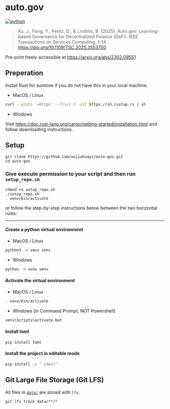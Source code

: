 # auto.gov

[![python](https://img.shields.io/badge/Python-v3.11.3-3776AB.svg?style=flat&logo=python&logoColor=white)](https://www.python.org)

> Xu, J., Feng, Y., Perez, D., & Livshits, B. (2025). Auto.gov: Learning-based Governance for Decentralized Finance (DeFi). IEEE Transactions on Services Computing, 1–14. https://doi.org/10.1109/TSC.2025.3553700

Pre-print freely accessible at https://arxiv.org/abs/2302.09551

## Preperation

Install Rust for sumtree if you do not have this in your local machine.

- MacOS / Linux

```bash
curl --proto '=https' --tlsv1.2 -sSf https://sh.rustup.rs | sh
```

- Windows

Visit https://doc.rust-lang.org/cargo/getting-started/installation.html and follow downloading instructions.

## Setup

```
git clone https://github.com/xujiahuayz/auto-gov.git
cd auto-gov
```

### Give execute permission to your script and then run `setup_repo.sh`

```
chmod +x setup_repo.sh
./setup_repo.sh
. venv/bin/activate
```

or follow the step-by-step instructions below between the two horizontal rules:

---

#### Create a python virtual environment

- MacOS / Linux

```bash
python3 -m venv venv
```

- Windows

```bash
python -m venv venv
```

#### Activate the virtual environment

- MacOS / Linux

```bash
. venv/bin/activate
```

- Windows (in Command Prompt, NOT Powershell)

```bash
venv\Scripts\activate.bat
```
#### Install toml

```
pip install toml
```

#### Install the project in editable mode

```bash
pip install -e ".[dev]"
```

<!-- ## Running the simulation

TODO -->

## Git Large File Storage (Git LFS)

All files in [`data/`](data/) are stored with `lfs`:

```
git lfs track data/**/*
```

<!-- ## Test the code

```zsh
pytest
``` -->
